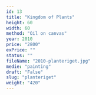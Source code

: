 ```yaml
---
id: 13
title: "Kingdom of Plants"
height: 60
width: 60
method: "Oil on canvas"
year: 2010
price: "2800"
exPrice: ""
status: ""
fileName: "2010-planteriget.jpg"
medie: "painting"
draft: "False"
slug: "planteriget"
weight: "420"
---
```

